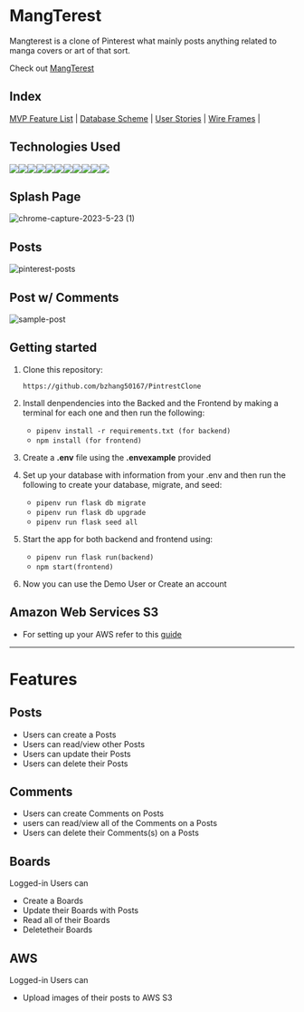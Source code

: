 # MangTerest
      
Mangterest is a clone of Pinterest what mainly posts anything related to manga covers or art of that sort.

Check out [MangTerest](https://mangaterest.onrender.com/)

## Index

[MVP Feature List](https://github.com/bzhang50167/PintrestClone/wiki/MVP-Feature-List) |
[Database Scheme](https://github.com/bzhang50167/PintrestClone/wiki/DB-Schema) |
[User Stories](https://github.com/bzhang50167/PintrestClone/wiki/User-Stories) |
[Wire Frames](https://github.com/bzhang50167/PintrestClone/wiki/WireFrame) |

## Technologies Used

<img src="https://img.shields.io/badge/JavaScript-323330?style=for-the-badge&logo=javascript&logoColor=F7DF1E" /><img src="https://img.shields.io/badge/Node.js-339933?style=for-the-badge&logo=nodedotjs&logoColor=white" /><img src="https://img.shields.io/badge/Express.js-000000?style=for-the-badge&logo=express&logoColor=white" /><img src="https://img.shields.io/badge/PostgreSQL-316192?style=for-the-badge&logo=postgresql&logoColor=white" /><img src="https://img.shields.io/badge/HTML5-E34F26?style=for-the-badge&logo=html5&logoColor=white" /><img src="https://img.shields.io/badge/CSS3-1572B6?style=for-the-badge&logo=css3&logoColor=white" /><img src="https://img.shields.io/badge/React-20232A?style=for-the-badge&logo=react&logoColor=61DAFB" /><img src="https://img.shields.io/badge/Redux-593D88?style=for-the-badge&logo=redux&logoColor=white" /><img src="https://img.shields.io/badge/GitHub-100000?style=for-the-badge&logo=github&logoColor=white" /><img src="https://img.shields.io/badge/Python-3776AB?style=for-the-badge&logo=python&logoColor=white" /><img src="https://img.shields.io/badge/Amazon_AWS-FF9900?style=for-the-badge&logo=amazonaws&logoColor=whit" />

## Splash Page
![chrome-capture-2023-5-23 (1)](https://github.com/bzhang50167/PintrestClone/assets/117539908/dbedf0ef-1f02-4128-94a7-c30b206f2ad4)

## Posts
![pinterest-posts](https://github.com/bzhang50167/PintrestClone/assets/117539908/2063230c-85e9-43ad-9dda-299816dff295)

## Post w/ Comments
![sample-post](https://github.com/bzhang50167/PintrestClone/assets/117539908/d7ab04c5-cdd7-453b-a76e-c50c227142de)


## Getting started
1. Clone this repository:

   `
   https://github.com/bzhang50167/PintrestClone
   `
2. Install denpendencies into the Backed and the Frontend by making a terminal for each one and then run the following:

   * `pipenv install -r requirements.txt (for backend)`
   * `npm install (for frontend)`

3. Create a **.env** file using the **.envexample** provided 

4. Set up your database with information from your .env and then run the following to create your database, migrate, and seed: 
 
   * `pipenv run flask db migrate`
   * `pipenv run flask db upgrade` 
   * `pipenv run flask seed all`

5. Start the app for both backend and frontend using:

   * `pipenv run flask run(backend)`
   * `npm start(frontend)`

6. Now you can use the Demo User or Create an account

## Amazon Web Services S3
* For setting up your AWS refer to this [guide](https://github.com/jdrichardsappacad/aws-s3-pern-demo)

***

# Features 

## Posts
* Users can create a Posts
* Users can read/view other Posts
* Users can update their Posts
* Users can delete their Posts

## Comments
* Users can create Comments on Posts
* users can read/view all of the Comments on a Posts
* Users can delete their Comments(s) on a Posts

## Boards
Logged-in Users can
* Create a Boards
* Update their Boards with Posts
* Read all of their Boards
* Deletetheir Boards

## AWS
Logged-in Users can
* Upload images of their posts to AWS S3
